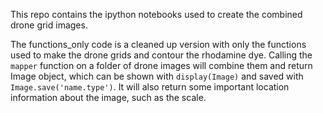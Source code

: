 This repo contains the ipython notebooks used to create the combined drone grid images. 

The functions_only code is a cleaned up version with only the functions used to make the drone grids and contour the rhodamine dye. 
Calling the ```mapper``` function on a folder of drone images will combine them and return Image object, which can be shown with ```display(Image)``` and saved with ```Image.save('name.type')```.
It will also return some important location information about the image, such as the scale.
